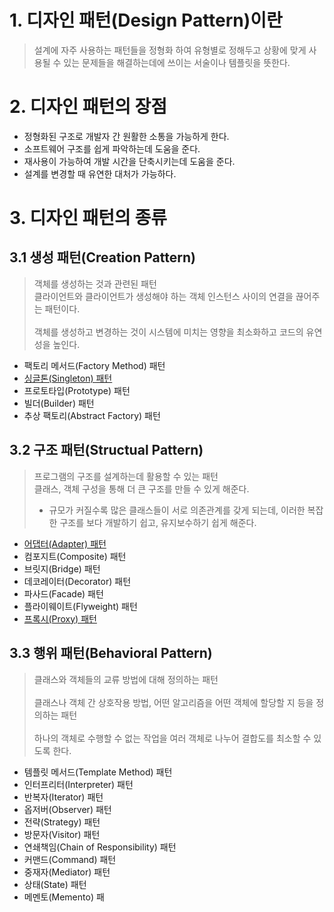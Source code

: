 # 1. 디자인 패턴(Design Pattern)이란
> 설계에 자주 사용하는 패턴들을 정형화 하여 유형별로 정해두고 상황에 맞게 사용될 수 있는 문제들을 해결하는데에 쓰이는 서술이나 템플릿을 뜻한다.

# 2. 디자인 패턴의 장점

-   정형화된 구조로 개발자 간 원활한 소통을 가능하게 한다.
-   소프트웨어 구조를 쉽게 파악하는데 도움을 준다.
-   재사용이 가능하여 개발 시간을 단축시키는데 도움을 준다.
-   설계를 변경할 때 유연한 대처가 가능하다.

# 3. 디자인 패턴의 종류

## 3.1 생성 패턴(Creation Pattern)
> 객체를 생성하는 것과 관련된 패턴  <br/>
> 클라이언트와 클라이언트가 생성해야 하는 객체 인스턴스 사이의 연결을 끊어주는 패턴이다.<br/>  
> 객체를 생성하고 변경하는 것이 시스템에 미치는 영향을 최소화하고 코드의 유연성을 높인다.

-   팩토리 메서드(Factory Method) 패턴
-   [싱글톤(Singleton) 패턴](https://hyunbenny.tistory.com/138)
-   프로토타입(Prototype) 패턴
-   빌더(Builder) 패턴
-   추상 팩토리(Abstract Factory) 패턴

## 3.2 구조 패턴(Structual Pattern)
> 프로그램의 구조를 설계하는데 활용할 수 있는 패턴  <br/>
> 클래스, 객체 구성을 통해 더 큰 구조를 만들 수 있게 해준다. <br/>
> - 규모가 커질수록 많은 클래스들이 서로 의존관계를 갖게 되는데, 이러한 복잡한 구조를 보다 개발하기 쉽고, 유지보수하기 쉽게 해준다.

-   [어댑터(Adapter) 패턴](https://hyunbenny.tistory.com/139)
-   컴포지트(Composite) 패턴
-   브릿지(Bridge) 패턴
-   데코레이터(Decorator) 패턴
-   파사드(Facade) 패턴
-   플라이웨이트(Flyweight) 패턴
-   [프록시(Proxy) 패턴](https://hyunbenny.tistory.com/140)

## 3.3 행위 패턴(Behavioral Pattern)
> 클래스와 객체들의 교류 방법에 대해 정의하는 패턴<br/>  
> 클래스나 객체 간 상호작용 방법, 어떤 알고리즘을 어떤 객체에 할당할 지 등을 정의하는 패턴<br/>  
> 하나의 객체로 수행할 수 없는 작업을 여러 객체로 나누어 결합도를 최소할 수 있도록 한다.

- 템플릿 메서드(Template Method) 패턴
-   인터프리터(Interpreter) 패턴
-   반복자(Iterator) 패턴
-   옵저버(Observer) 패턴
-   전략(Strategy) 패턴
-   방문자(Visitor) 패턴
-   연쇄책임(Chain of Responsibility) 패턴
-   커맨드(Command) 패턴
-   중재자(Mediator) 패턴
-   상태(State) 패턴
-   메멘토(Memento) 패